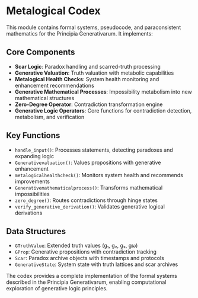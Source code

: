 # Metalogical Codex

This module contains formal systems, pseudocode, and paraconsistent mathematics for the Principia Generativarum. It implements:

## Core Components

- **Scar Logic**: Paradox handling and scarred-truth processing
- **Generative Valuation**: Truth valuation with metabolic capabilities
- **Metalogical Health Checks**: System health monitoring and enhancement recommendations
- **Generative Mathematical Processes**: Impossibility metabolism into new mathematical structures
- **Zero-Degree Operator**: Contradiction transformation engine
- **Generative Logic Operators**: Core functions for contradiction detection, metabolism, and verification

## Key Functions

- `handle_input()`: Processes statements, detecting paradoxes and expanding logic
- `Generativevaluation()`: Values propositions with generative enhancement
- `metalogicalhealthcheck()`: Monitors system health and recommends improvements
- `Generativemathematicalprocess()`: Transforms mathematical impossibilities
- `zero_degree()`: Routes contradictions through hinge states
- `verify_generative_derivation()`: Validates generative logical derivations

## Data Structures

- `GTruthValue`: Extended truth values (g₁, g₂, g₃, gω)
- `GProp`: Generative propositions with contradiction tracking
- `Scar`: Paradox archive objects with timestamps and protocols
- `GenerativeState`: System state with truth lattices and scar archives

The codex provides a complete implementation of the formal systems described in the Principia Generativarum, enabling computational exploration of generative logic principles.
